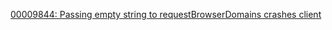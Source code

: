 [00009844: Passing empty string to requestBrowserDomains crashes client](https://bugs.mtasa.com/view.php?id=9844)
